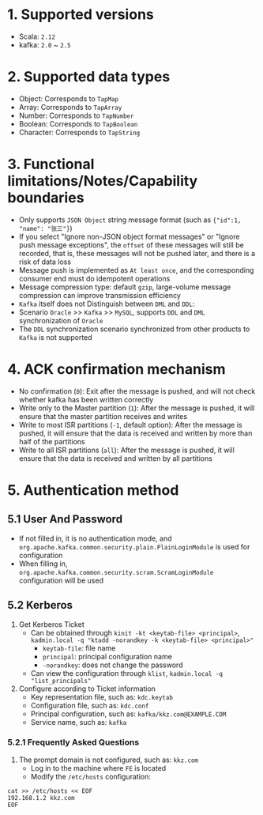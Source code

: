 # **1. Supported versions**

- Scala: `2.12`
- kafka: `2.0` ~ `2.5`

# **2. Supported data types**

- Object: Corresponds to `TapMap`
- Array: Corresponds to `TapArray`
- Number: Corresponds to `TapNumber`
- Boolean: Corresponds to `TapBoolean`
- Character: Corresponds to `TapString`

# **3. Functional limitations/Notes/Capability boundaries**

- Only supports `JSON Object` string message format (such as `{"id":1, "name": "张三"}`)
- If you select "Ignore non-JSON object format messages" or "Ignore push message exceptions", the `offset` of these
  messages will still be recorded, that is, these messages will not be pushed later, and there is a risk of data loss
- Message push is implemented as `At least once`, and the corresponding consumer end must do idempotent operations
- Message compression type: default `gzip`, large-volume message compression can improve transmission efficiency
- `Kafka` itself does not Distinguish between `DML` and `DDL`:
- Scenario `Oracle` >> `Kafka` >> `MySQL`, supports `DDL` and `DML` synchronization of `Oracle`
- The `DDL` synchronization scenario synchronized from other products to `Kafka` is not supported

# **4. ACK confirmation mechanism**

- No confirmation (`0`): Exit after the message is pushed, and will not check whether kafka has been written correctly
- Write only to the Master partition (`1`): After the message is pushed, it will ensure that the master partition
  receives and writes
- Write to most ISR partitions (`-1`, default option): After the message is pushed, it will ensure that the data is
  received and written by more than half of the partitions
- Write to all ISR partitions (`all`): After the message is pushed, it will ensure that the data is received and written
  by all partitions

# **5. Authentication method**

## **5.1 User And Password**

- If not filled in, it is no authentication mode, and `org.apache.kafka.common.security.plain.PlainLoginModule` is used
  for configuration
- When filling in, `org.apache.kafka.common.security.scram.ScramLoginModule` configuration will be used

## **5.2 Kerberos**

1. Get Kerberos Ticket
    - Can be obtained
      through `kinit -kt <keytab-file> <principal>`, `kadmin.local -q "ktadd -norandkey -k <keytab-file> <principal>"`
        - `keytab-file`: file name
        - `principal`: principal configuration name
        - `-norandkey`: does not change the password
    - Can view the configuration through `klist`, `kadmin.local -q "list_principals"`
2. Configure according to Ticket information
    - Key representation file, such as: `kdc.keytab`
    - Configuration file, such as: `kdc.conf`
    - Principal configuration, such as: `kafka/kkz.com@EXAMPLE.COM`
    - Service name, such as: `kafka`

### **5.2.1 Frequently Asked Questions**

1. The prompt domain is not configured, such as: `kkz.com`
    - Log in to the machine where `FE` is located
    - Modify the `/etc/hosts` configuration:

```shell
cat >> /etc/hosts << EOF
192.168.1.2 kkz.com
EOF
```
